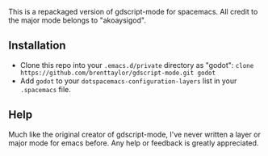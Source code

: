 This is a repackaged version of gdscript-mode for spacemacs.  All credit to the major mode belongs to "akoaysigod".

## Installation
- Clone this repo into your `.emacs.d/private` directory as "godot":  `clone https://github.com/brenttaylor/gdscript-mode.git godot`
- Add `godot` to your `dotspacemacs-configuration-layers` list in your `.spacemacs` file.

## Help
Much like the original creator of gdscript-mode, I've never written a layer or major mode for emacs before.  Any help or feedback is greatly appreciated.

